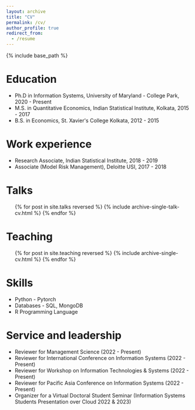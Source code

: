 ```yaml
---
layout: archive
title: "CV"
permalink: /cv/
author_profile: true
redirect_from:
  - /resume
---
```


{% include base_path %}

Education
======
* Ph.D in Information Systems, University of Maryland - College Park, 2020 - Present
* M.S. in Quantitative Economics, Indian Statistical Institute, Kolkata, 2015 - 2017
* B.S. in Economics, St. Xavier's College Kolkata, 2012 - 2015

Work experience
======
* Research Associate, Indian Statistical Institute, 2018 - 2019
* Associate (Model Risk Management), Deloitte USI, 2017 - 2018      
  
Talks
======
  <ul>{% for post in site.talks reversed %}
    {% include archive-single-talk-cv.html  %}
  {% endfor %}</ul>
  
Teaching
======
  <ul>{% for post in site.teaching reversed %}
    {% include archive-single-cv.html %}
  {% endfor %}</ul>

Skills
======
* Python - Pytorch
* Databases - SQL, MongoDB
* R Programming Language

Service and leadership
======
* Reviewer for Management Science (2022 - Present)
* Reviewer for International Conference on Information Systems (2022 - Present)
* Reviewer for Workshop on Information Technologies & Systems (2022 - Present)
* Reviewer for Pacific Asia Conference on Information Systems (2022 - Present)
* Organizer for a Virtual Doctoral Student Seminar (Information Systems Students Presentation over Cloud 2022 & 2023)
